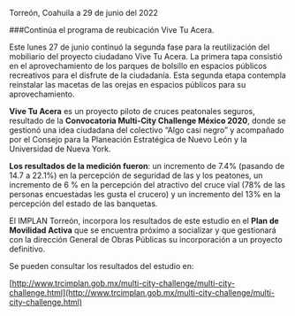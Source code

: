 
Torreón, Coahuila a 29 de junio del 2022

###Continúa el programa de reubicación Vive Tu Acera.

Este lunes 27 de junio continuó la segunda fase para la reutilización del mobiliario del proyecto ciudadano Vive Tu Acera. La primera tapa consistió en el aprovechamiento de los parques de bolsillo en espacios públicos recreativos para el disfrute de la ciudadanía. Esta segunda etapa contempla reinstalar las macetas de las orejas en espacios públicos para su aprovechamiento.

**Vive Tu Acera** es un proyecto piloto de cruces peatonales seguros, resultado de la **Convocatoria Multi-City Challenge México 2020**, donde se gestionó una idea ciudadana del colectivo “Algo casi negro” y acompañado por el Consejo para la Planeación Estratégica de Nuevo León y la Universidad de Nueva York.

**Los resultados de la medición fueron**: un incremento de 7.4% (pasando de 14.7 a 22.1%) en la percepción de seguridad de las y los peatones, un incremento de 6 % en la percepción del atractivo del cruce vial (78% de las personas encuestadas les gusta el crucero) y un incremento del 13% en la percepción del estado de las banquetas.

El IMPLAN Torreón, incorpora los resultados de este estudio en el **Plan de Movilidad Activa** que se encuentra próximo a socializar y que gestionará con la dirección General de Obras Públicas su incorporación a un proyecto definitivo.

Se pueden consultar los resultados del estudio en:

 [http://www.trcimplan.gob.mx/multi-city-challenge/multi-city-challenge.html](http://www.trcimplan.gob.mx/multi-city-challenge/multi-city-challenge.html)
